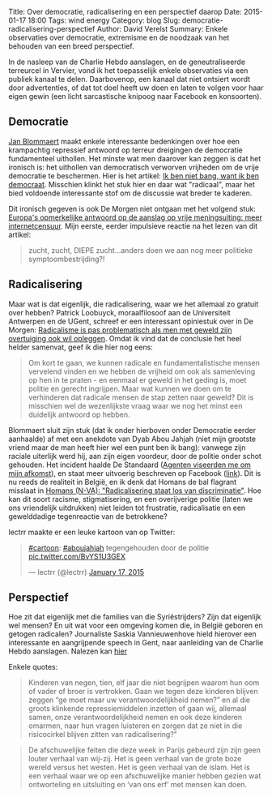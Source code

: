 Title: Over democratie, radicalisering en een perspectief daarop
Date: 2015-01-17 18:00
Tags: wind energy
Category: blog
Slug: democratie-radicalisering-perspectief
Author: David Verelst
Summary: Enkele observaties over democratie, extremisme en de noodzaak van het behouden van een breed perspectief.


In de nasleep van de Charlie Hebdo aanslagen, en de geneutraliseerde terreurcel
in Vervier, vond ik het toepasselijk enkele observaties via een publiek kanaal
te delen. Daarbovenop, een kanaal dat niet ontsiert wordt door advertenties, of
dat tot doel heeft uw doen en laten te volgen voor haar eigen gewin (een licht
sarcastische knipoog naar Facebook en konsoorten).


Democratie
----------


[Jan Blommaert](https://jmeblommaert.wordpress.com/) maakt enkele interessante
bedenkingen over hoe een krampachtig repressief antwoord op terreur dreigingen
de democratie fundamenteel uithollen. Het minste wat men daarover kan zeggen is
dat het ironisch is: het uithollen van democratisch verworven vrijheden om de
vrije democratie te beschermen. Hier is het artikel: 
[Ik ben niet bang, want ik ben democraat](https://jmeblommaert.wordpress.com/2015/01/16/ik-ben-niet-bang-want-ik-ben-democraat/).
Misschien klinkt het stuk hier en daar wat "radicaal", maar het bied voldoende
interessante stof om de discussie wat breder te kaderen.

Dit ironisch gegeven is ook De Morgen niet ontgaan met het volgend stuk:
[Europa's opmerkelijke antwoord op de aanslag op vrije meningsuiting: meer internetcensuur](http://www.demorgen.be/technologie/europa-s-opmerkelijke-antwoord-op-de-aanslag-op-vrije-meningsuiting-meer-internetcensuur-a2179152/).
Mijn eerste, eerder impulsieve reactie na het lezen van dit artikel:

> zucht, zucht, DIEPE zucht...anders doen we aan nog meer politieke
symptoombestrijding?!


Radicalisering
--------------

Maar wat is dat eigenlijk, die radicalisering, waar we het allemaal zo gratuit 
over hebben? Patrick Loobuyck, moraalfilosoof aan de Universiteit Antwerpen en
de UGent, schreef er een interessant opiniestuk over in De Morgen:
[Radicalisme is pas problematisch als men met geweld zijn overtuiging ook wil opleggen](http://www.demorgen.be/opinie/radicalisme-is-pas-problematisch-als-men-met-geweld-zijn-overtuiging-ook-wil-opleggen-a2184737/).
Omdat ik vind dat de conclusie het heel helder samenvat, geef ik die hier nog eens:

> Om kort te gaan, we kunnen radicale en fundamentalistische mensen vervelend
vinden en we hebben de vrijheid om ook als samenleving op hen in te praten - en
eenmaal er geweld in het geding is, moet politie en gerecht ingrijpen. Maar wat
kunnen we doen om te verhinderen dat radicale mensen de stap zetten naar geweld?
Dit is misschien wel de wezenlijkste vraag waar we nog het minst een duidelijk
antwoord op hebben.

Blommaert sluit zijn stuk (dat ik onder hierboven onder Democratie eerder aanhaalde)
af met een anekdote van Dyab Abou Jahjah (niet mijn
grootste vriend maar de man heeft hier wel een punt ben ik bang): vanwege zijn
raciale uiterlijk werd hij, aan zijn eigen voordeur, door de politie onder schot
gehouden. Het incident haalde De Standaard
([Agenten viseerden me om mijn afkomst](http://www.standaard.be/cnt/dmf20150116_01477301)),
en staat meer uitvoerig beschreven op Facebook
([link](https://www.facebook.com/dyab.aboujahjah.5?fref=ts])).
Dit is nu reeds de realiteit in België, en ik denk dat Homans de bal flagrant 
misslaat in 
[Homans (N-VA): "Radicalisering staat los van discriminatie"](http://www.demorgen.be/binnenland/homans-n-va-radicalisering-staat-los-van-discriminatie-a2185421/).
Hoe kan dit soort racisme, stigmatisering, en een overijverige politie (laten
we ons vriendelijk uitdrukken) niet leiden tot frustratie, radicalisatie en 
een gewelddadige tegenreactie van de betrokkene?

lectrr maakte er een leuke kartoon van op Twitter:

<blockquote class="twitter-tweet" lang="en-gb"><p>
<a href="https://twitter.com/hashtag/cartoon?src=hash">#cartoon</a>: 
<a href="https://twitter.com/hashtag/aboujahjah?src=hash">#aboujahjah</a>
 tegengehouden door de politie <a href="http://t.co/BvYS1U3GEX">pic.twitter.com/BvYS1U3GEX</a></p>
 &mdash; lectrr (@lectrr) <a href="https://twitter.com/lectrr/status/556368017668710400">January 17, 2015</a></blockquote>
<script async src="//platform.twitter.com/widgets.js" charset="utf-8"></script>

Perspectief
-----------

Hoe zit dat eigenlijk met die families van die Syriëstrijders? Zijn dat eigenlijk
wel mensen? En uit wat voor een omgeving komen die, in België geboren en getogen
radicalen? Journaliste Saskia Vannieuwenhove hield hierover een interessante en
aangrijpende speech in Gent, naar aanleiding van de Charlie Hebdo aanslagen.
Nalezen kan [hier](https://svannieuwenhove.wordpress.com/2015/01/11/charlie/)

Enkele quotes:

> Kinderen van negen, tien, elf jaar die niet begrijpen waarom hun oom of vader
of broer is vertrokken. Gaan we tegen deze kinderen blijven zeggen “ge moet maar
uw verantwoordelijkheid nemen?” en al die groots klinkende repressiemiddelen
inzetten of gaan wij, allemaal samen, onze verantwoordelijkheid nemen en ook
deze kinderen omarmen, naar hun vragen luisteren en zorgen dat ze niet in die
risicocirkel blijven zitten van radicalisering?"

> De afschuwelijke feiten die deze week in Parijs gebeurd zijn zijn geen louter
verhaal van wij-zij. Het is geen verhaal van de grote boze wereld versus het
westen. Het is geen verhaal van de islam. Het is een verhaal waar we op een
afschuwelijke manier hebben gezien wat ontworteling en uitsluiting en
‘van ons erf’ met mensen kan doen.

